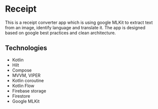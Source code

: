 # Receipt
This is a receipt converter app which is using google MLKit to extract text from an image, identify language and translate it. 
The app is designed based on google best practices and clean architecture. 

## Technologies
- Kotlin
- Hilt
- Compose
- MVVM, VIPER
- Kotlin coroutine
- Kotlin Flow
- Firebase storage
- Firestore
- Google MLKit

